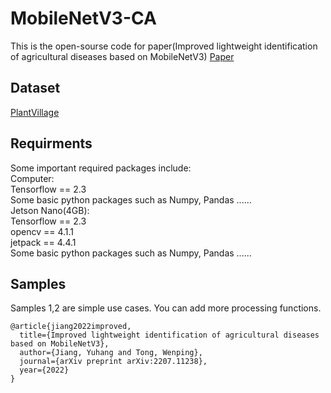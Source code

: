 # MobileNetV3-CA
This is the open-sourse code for paper(Improved lightweight identification of agricultural diseases based on MobileNetV3) [Paper](https://ieeexplore.ieee.org/document/10104447)
## Dataset
[PlantVillage](https://www.kaggle.com/datasets/abdallahalidev/plantvillage-dataset)

## Requirments
Some important required packages include:</br>
Computer:</br>
Tensorflow  == 2.3</br>
Some basic python packages such as Numpy, Pandas ......</br>
Jetson Nano(4GB):</br>
Tensorflow == 2.3</br>
opencv == 4.1.1</br>
jetpack == 4.4.1</br>
Some basic python packages such as Numpy, Pandas ......</br>

## Samples
Samples 1,2 are simple use cases. You can add more processing functions.
```
@article{jiang2022improved,
  title={Improved lightweight identification of agricultural diseases based on MobileNetV3},
  author={Jiang, Yuhang and Tong, Wenping},
  journal={arXiv preprint arXiv:2207.11238},
  year={2022}
}
```
